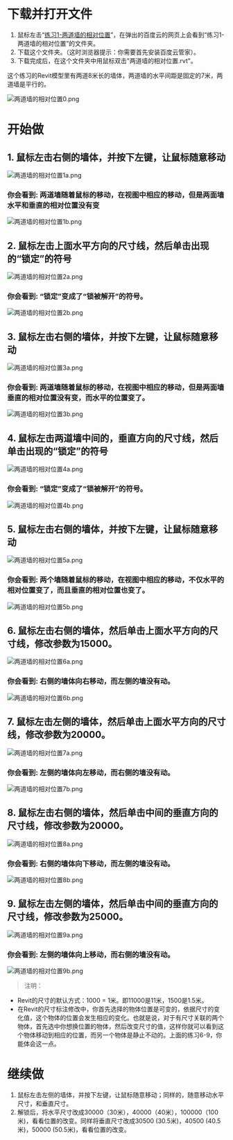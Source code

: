 # 下载并打开文件

1. 鼠标左击“[练习1-两道墙的相对位置](http://pan.baidu.com/s/1kTnGmd5)”，在弹出的百度云的网页上会看到“练习1-两道墙的相对位置”的文件夹。
2. 下载这个文件夹。（这时浏览器提示：你需要首先安装百度云管家）。
3. 下载完成后，在这个文件夹中用鼠标双击"两道墙的相对位置.rvt"。

这个练习的Revit模型里有两道8米长的墙体，两道墙的水平间距是固定的7米，两道墙是平行的。

![两道墙的相对位置0.png](/images/两道墙的相对位置/两道墙的相对位置0.png)

# 开始做

## 1. 鼠标左击右侧的墙体，并按下左键，让鼠标随意移动

![两道墙的相对位置1a.png](/images/两道墙的相对位置/两道墙的相对位置1a.png)

### 你会看到: 两道墙随着鼠标的移动，在视图中相应的移动，但是两面墙水平和垂直的相对位置没有变

![两道墙的相对位置1b.png](/images/两道墙的相对位置/两道墙的相对位置1b.png)

## 2. 鼠标左击上面水平方向的尺寸线，然后单击出现的“锁定”的符号

![两道墙的相对位置2a.png](/images/两道墙的相对位置/两道墙的相对位置2a.png)

### 你会看到: “锁定”变成了“锁被解开”的符号。

![两道墙的相对位置2b.png](/images/两道墙的相对位置/两道墙的相对位置2b.png)

## 3. 鼠标左击右侧的墙体，并按下左键，让鼠标随意移动
 
![两道墙的相对位置3a.png](/images/两道墙的相对位置/两道墙的相对位置3a.png)

### 你会看到: 两道墙随着鼠标的移动，在视图中相应的移动，但是两面墙垂直的相对位置没有变，而水平的位置变了。

![两道墙的相对位置3b.png](/images/两道墙的相对位置/两道墙的相对位置3b.png)

## 4. 鼠标左击两道墙中间的，垂直方向的尺寸线，然后单击出现的“锁定”的符号

![两道墙的相对位置4a.png](/images/两道墙的相对位置/两道墙的相对位置4a.png)

### 你会看到: “锁定”变成了“锁被解开”的符号。

![两道墙的相对位置4b.png](/images/两道墙的相对位置/两道墙的相对位置4b.png)

## 5. 鼠标左击右侧的墙体，并按下左键，让鼠标随意移动

![两道墙的相对位置5a.png](/images/两道墙的相对位置/两道墙的相对位置5a.png)

### 你会看到: 两个墙随着鼠标的移动，在视图中相应的移动，不仅水平的相对位置变了，而且垂直的相对位置也变了。

![两道墙的相对位置5b.png](/images/两道墙的相对位置/两道墙的相对位置5b.png)

## 6. 鼠标左击右侧的墙体，然后单击上面水平方向的尺寸线，修改参数为15000。

![两道墙的相对位置6a.png](/images/两道墙的相对位置/两道墙的相对位置6a.png)

### 你会看到: 右侧的墙体向右移动，而左侧的墙没有动。

![两道墙的相对位置6b.png](/images/两道墙的相对位置/两道墙的相对位置6b.png)

## 7. 鼠标左击左侧的墙体，然后单击上面水平方向的尺寸线，修改参数为20000。

![两道墙的相对位置7a.png](/images/两道墙的相对位置/两道墙的相对位置7a.png)

### 你会看到: 左侧的墙体向左移动，而右侧的墙没有动。

![两道墙的相对位置7b.png](/images/两道墙的相对位置/两道墙的相对位置7b.png)

## 8. 鼠标左击右侧的墙体，然后单击中间的垂直方向的尺寸线，修改参数为20000。

![两道墙的相对位置8a.png](/images/两道墙的相对位置/两道墙的相对位置8a.png)

### 你会看到: 右侧的墙体向下移动，而左侧的墙没有动。

![两道墙的相对位置8b.png](/images/两道墙的相对位置/两道墙的相对位置8b.png)

## 9. 鼠标左击左侧的墙体，然后单击中间的垂直方向的尺寸线，修改参数为25000。

![两道墙的相对位置9a.png](/images/两道墙的相对位置/两道墙的相对位置9a.png)

### 你会看到: 左侧的墙体向上移动，而右侧的墙没有动。

![两道墙的相对位置9b.png](/images/两道墙的相对位置/两道墙的相对位置9b.png)

> 注明：
>
- Revit的尺寸的默认方式：1000 = 1米。即11000是11米，1500是1.5米。
- 在Revit的尺寸标注修改中，你首先选择的物体位置是可变的，依据尺寸的变化值，这个物体的位置会发生相应的变化。也就是说，对于有尺寸关联的两个物体，首先选中你想换位置的物体，然后改变尺寸的值，这样你就可以看到这个物体移动到相应的位置，而另一个物体是静止不动的。上面的练习6-9，你能体会这一点。

# 继续做

1. 鼠标左击左侧的墙体，并按下左键，让鼠标随意移动；同样的，随意移动水平尺寸，和垂直尺寸。
2. 解锁后，将水平尺寸改成30000（30米），40000（40米），100000（100米)，看看位置的改变。同样将垂直尺寸改成30500 (30.5米)，40500 (40.5米)，50000 (50.5米)，看看位置的改变。














